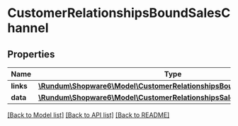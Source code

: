 # CustomerRelationshipsBoundSalesChannel

## Properties
Name | Type | Description | Notes
------------ | ------------- | ------------- | -------------
**links** | [**\Rundum\Shopware6\Model\CustomerRelationshipsBoundSalesChannelLinks**](CustomerRelationshipsBoundSalesChannelLinks.md) |  | [optional] 
**data** | [**\Rundum\Shopware6\Model\CustomerRelationshipsSalesChannelData**](CustomerRelationshipsSalesChannelData.md) |  | [optional] 

[[Back to Model list]](../../README.md#documentation-for-models) [[Back to API list]](../../README.md#documentation-for-api-endpoints) [[Back to README]](../../README.md)

